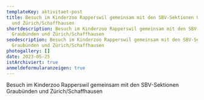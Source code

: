 ```yaml
---
templateKey: aktivitaet-post
title: Besuch im Kinderzoo Rapperswil gemeinsam mit den SBV-Sektionen Graubünden
  und Zürich/Schaffhausen
shortdescription: Besuch im Kinderzoo Rapperswil gemeinsam mit den SBV-Sektionen
  Graubünden und Zürich/Schaffhausen
seodescription: Besuch im Kinderzoo Rapperswil gemeinsam mit den SBV-Sektionen
  Graubünden und Zürich/Schaffhausen
photogallery: []
date: 2023-05-25
istArchiviert: true
anmeldeformularanzeigen: true
---
```

Besuch im Kinderzoo Rapperswil gemeinsam mit den SBV-Sektionen Graubünden und Zürich/Schaffhausen




